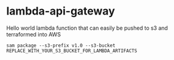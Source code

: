 # lambda-api-gateway

Hello world lambda function that can easily be pushed to s3 and terraformed into AWS

```shell script
sam package --s3-prefix v1.0 --s3-bucket REPLACE_WITH_YOUR_S3_BUCKET_FOR_LAMBDA_ARTIFACTS
```
